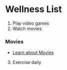 # Wellness List

1. Play video games
2. Watch movies
### Movies
 - [Learn about Movies](movies.md)
3. Exercise daily
